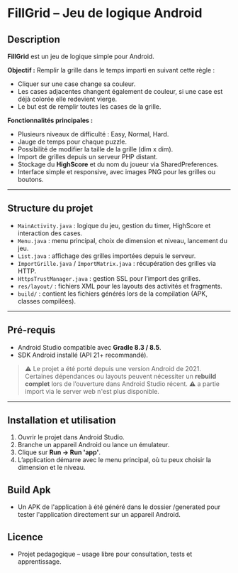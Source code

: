 # FillGrid – Jeu de logique Android

## Description

**FillGrid** est un jeu de logique simple pour Android.  

**Objectif :** Remplir la grille dans le temps imparti en suivant cette règle :  
- Cliquer sur une case change sa couleur.  
- Les cases adjacentes changent également de couleur, si une case est déjà colorée elle redevient vierge.  
- Le but est de remplir toutes les cases de la grille.

**Fonctionnalités principales :**  
- Plusieurs niveaux de difficulté : Easy, Normal, Hard.  
- Jauge de temps pour chaque puzzle.  
- Possibilité de modifier la taille de la grille (dim x dim).  
- Import de grilles depuis un serveur PHP distant.  
- Stockage du **HighScore** et du nom du joueur via SharedPreferences.  
- Interface simple et responsive, avec images PNG pour les grilles ou boutons.

---

## Structure du projet

- `MainActivity.java` : logique du jeu, gestion du timer, HighScore et interaction des cases.  
- `Menu.java` : menu principal, choix de dimension et niveau, lancement du jeu.  
- `List.java` : affichage des grilles importées depuis le serveur.  
- `ImportGrille.java` / `ImportMatrix.java` : récupération des grilles via HTTP.  
- `HttpsTrustManager.java` : gestion SSL pour l’import des grilles.  
- `res/layout/` : fichiers XML pour les layouts des activités et fragments.  
- `build/` : contient les fichiers générés lors de la compilation (APK, classes compilées).

---

## Pré-requis

- Android Studio compatible avec **Gradle 8.3 / 8.5**.  
- SDK Android installé (API 21+ recommandé).   

> ⚠️ Le projet a été porté depuis une version Android de 2021. Certaines dépendances ou layouts peuvent nécessiter un **rebuild complet** lors de l’ouverture dans Android Studio récent.
> ⚠️ a partie import via le server web n'est plus disponible.

---

## Installation et utilisation

1. Ouvrir le projet dans Android Studio.  
2. Branche un appareil Android ou lance un émulateur.  
3. Clique sur **Run → Run 'app'**.  
4. L’application démarre avec le menu principal, où tu peux choisir la dimension et le niveau.

## Build Apk

- Un APK de l'application à été généré dans le dossier /generated pour tester l'application directement sur un appareil Android.

## Licence

- Projet pedagogique – usage libre pour consultation, tests et apprentissage.